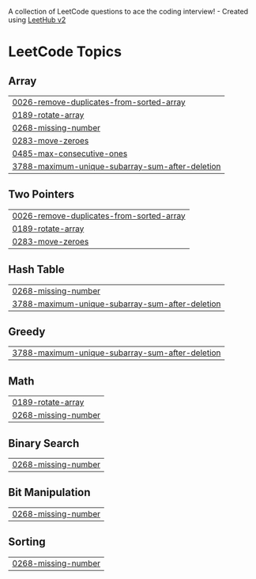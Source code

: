 A collection of LeetCode questions to ace the coding interview! - Created using [LeetHub v2](https://github.com/arunbhardwaj/LeetHub-2.0)
<!---LeetCode Topics Start-->
# LeetCode Topics
## Array
|  |
| ------- |
| [0026-remove-duplicates-from-sorted-array](https://github.com/MonicaParichha/Leetcode/tree/master/0026-remove-duplicates-from-sorted-array) |
| [0189-rotate-array](https://github.com/MonicaParichha/Leetcode/tree/master/0189-rotate-array) |
| [0268-missing-number](https://github.com/MonicaParichha/Leetcode/tree/master/0268-missing-number) |
| [0283-move-zeroes](https://github.com/MonicaParichha/Leetcode/tree/master/0283-move-zeroes) |
| [0485-max-consecutive-ones](https://github.com/MonicaParichha/Leetcode/tree/master/0485-max-consecutive-ones) |
| [3788-maximum-unique-subarray-sum-after-deletion](https://github.com/MonicaParichha/Leetcode/tree/master/3788-maximum-unique-subarray-sum-after-deletion) |
## Two Pointers
|  |
| ------- |
| [0026-remove-duplicates-from-sorted-array](https://github.com/MonicaParichha/Leetcode/tree/master/0026-remove-duplicates-from-sorted-array) |
| [0189-rotate-array](https://github.com/MonicaParichha/Leetcode/tree/master/0189-rotate-array) |
| [0283-move-zeroes](https://github.com/MonicaParichha/Leetcode/tree/master/0283-move-zeroes) |
## Hash Table
|  |
| ------- |
| [0268-missing-number](https://github.com/MonicaParichha/Leetcode/tree/master/0268-missing-number) |
| [3788-maximum-unique-subarray-sum-after-deletion](https://github.com/MonicaParichha/Leetcode/tree/master/3788-maximum-unique-subarray-sum-after-deletion) |
## Greedy
|  |
| ------- |
| [3788-maximum-unique-subarray-sum-after-deletion](https://github.com/MonicaParichha/Leetcode/tree/master/3788-maximum-unique-subarray-sum-after-deletion) |
## Math
|  |
| ------- |
| [0189-rotate-array](https://github.com/MonicaParichha/Leetcode/tree/master/0189-rotate-array) |
| [0268-missing-number](https://github.com/MonicaParichha/Leetcode/tree/master/0268-missing-number) |
## Binary Search
|  |
| ------- |
| [0268-missing-number](https://github.com/MonicaParichha/Leetcode/tree/master/0268-missing-number) |
## Bit Manipulation
|  |
| ------- |
| [0268-missing-number](https://github.com/MonicaParichha/Leetcode/tree/master/0268-missing-number) |
## Sorting
|  |
| ------- |
| [0268-missing-number](https://github.com/MonicaParichha/Leetcode/tree/master/0268-missing-number) |
<!---LeetCode Topics End-->